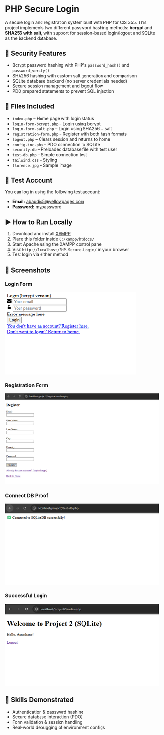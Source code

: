 # PHP Secure Login

A secure login and registration system built with PHP for CIS 355. This project implements two different password hashing methods: **bcrypt** and **SHA256 with salt**, with support for session-based login/logout and SQLite as the backend database.

## 🔐 Security Features

- Bcrypt password hashing with PHP's `password_hash()` and `password_verify()`
- SHA256 hashing with custom salt generation and comparison
- SQLite database backend (no server credentials needed)
- Secure session management and logout flow
- PDO prepared statements to prevent SQL injection

## 📁 Files Included

- `index.php` – Home page with login status
- `login-form-bcrypt.php` – Login using bcrypt
- `login-form-salt.php` – Login using SHA256 + salt
- `registration-form.php` – Register with both hash formats
- `logout.php` – Clears session and returns to home
- `config.inc.php` – PDO connection to SQLite
- `security.db` – Preloaded database file with test user
- `test-db.php` – Simple connection test
- `tailwind.css` – Styling
- `florence.jpg` – Sample image

## 🧪 Test Account

You can log in using the following test account:

- **Email:** abaudic5@yellowpages.com
- **Password:** mypassword

## ▶️ How to Run Locally

1. Download and install [XAMPP](https://www.apachefriends.org/index.html)
2. Place this folder inside `C:/xampp/htdocs/`
3. Start Apache using the XAMPP control panel
4. Visit `http://localhost/PHP-Secure-Login/` in your browser
5. Test login via either method

## 📸 Screenshots

### Login Form
![Login Form](screenshots/login-form.png)

### Registration Form
![Registration Form](screenshots/registration-form.png)

### Connect DB Proof
![Registration Form](screenshots/connect-db.png)

### Successful Login
![Registration Form](screenshots/login-success.png)

## 🧠 Skills Demonstrated

- Authentication & password hashing
- Secure database interaction (PDO)
- Form validation & session handling
- Real-world debugging of environment configs
